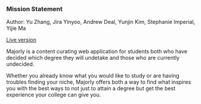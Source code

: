 ### Mission Statement
Author: Yu Zhang, Jira Yinyoo, Andrew Deal, Yunjin Kim, Stephanie Imperial, Yijie Ma

[Live version](https://majorly.parseapp.com)

Majorly is a content curating web application for students both who have decided which degree they will undetake and those who are currently undecided.

Whether you already know what you would like to study or are having troubles finding your niche, Majorly offers both a way to find what inspires you with the best ways to not just to attain a degree but get the best experience your college can give you.
